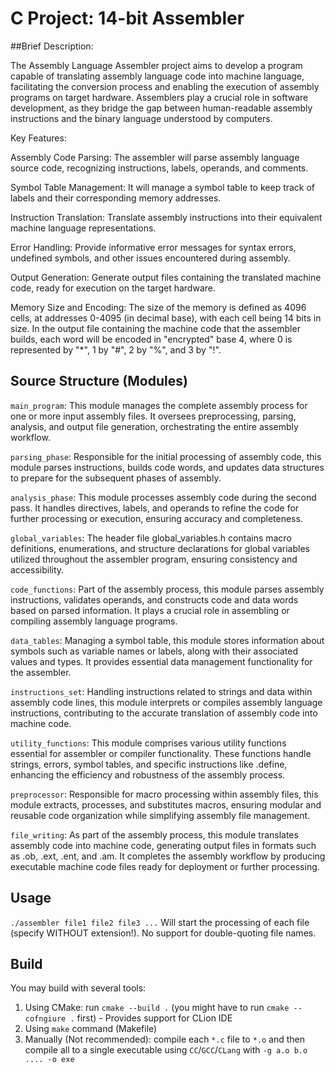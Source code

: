 # C Project: 14-bit Assembler
##Brief Description:

The Assembly Language Assembler project aims to develop a program capable of translating assembly language code into machine language, facilitating the conversion process and enabling the execution of assembly programs on target hardware. Assemblers play a crucial role in software development, as they bridge the gap between human-readable assembly instructions and the binary language understood by computers.

Key Features:

Assembly Code Parsing: The assembler will parse assembly language source code, recognizing instructions, labels, operands, and comments.

Symbol Table Management: It will manage a symbol table to keep track of labels and their corresponding memory addresses.

Instruction Translation: Translate assembly instructions into their equivalent machine language representations.

Error Handling: Provide informative error messages for syntax errors, undefined symbols, and other issues encountered during assembly.

Output Generation: Generate output files containing the translated machine code, ready for execution on the target hardware.

Memory Size and Encoding: The size of the memory is defined as 4096 cells, at addresses 0-4095 (in decimal base), with each cell being 14 bits in size. In the output file containing the machine code that the assembler builds, each word will be encoded in "encrypted" base 4, where 0 is represented by "*", 1 by "#", 2 by "%", and 3 by "!".

## Source Structure (Modules)
`main_program`: This module manages the complete assembly process for one or more input assembly files. It oversees preprocessing, parsing, analysis, and output file generation, orchestrating the entire assembly workflow.

`parsing_phase`: Responsible for the initial processing of assembly code, this module parses instructions, builds code words, and updates data structures to prepare for the subsequent phases of assembly.

`analysis_phase`: This module processes assembly code during the second pass. It handles directives, labels, and operands to refine the code for further processing or execution, ensuring accuracy and completeness.

`global_variables`: The header file global_variables.h contains macro definitions, enumerations, and structure declarations for global variables utilized throughout the assembler program, ensuring consistency and accessibility.

`code_functions`: Part of the assembly process, this module parses assembly instructions, validates operands, and constructs code and data words based on parsed information. It plays a crucial role in assembling or compiling assembly language programs.

`data_tables`: Managing a symbol table, this module stores information about symbols such as variable names or labels, along with their associated values and types. It provides essential data management functionality for the assembler.

`instructions_set`: Handling instructions related to strings and data within assembly code lines, this module interprets or compiles assembly language instructions, contributing to the accurate translation of assembly code into machine code.

`utility_functions`: This module comprises various utility functions essential for assembler or compiler functionality. These functions handle strings, errors, symbol tables, and specific instructions like .define, enhancing the efficiency and robustness of the assembly process.

`preprocessor`: Responsible for macro processing within assembly files, this module extracts, processes, and substitutes macros, ensuring modular and reusable code organization while simplifying assembly file management.

`file_writing`: As part of the assembly process, this module translates assembly code into machine code, generating output files in formats such as .ob, .ext, .ent, and .am. It completes the assembly workflow by producing executable machine code files ready for deployment or further processing.





## Usage
`./assembler file1 file2 file3 ...`
Will start the processing of each file (specify WITHOUT extension!). No support for double-quoting file names.

## Build
You may build with several tools:
1. Using CMake: run `cmake --build .` (you might have to run `cmake --cofngiure .` first) - Provides support for CLion IDE
2. Using `make` command (Makefile)
3. Manually (Not recommended): compile each `*.c` file to `*.o` and then compile all to a single executable using `CC`/`GCC`/`CLang` with `-g a.o b.o .... -o exe`
